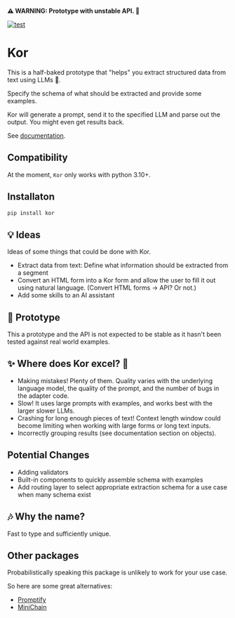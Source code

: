 **⚠ WARNING: Prototype with unstable API. 🚧**  

[![test](https://github.com/eyurtsev/kor/actions/workflows/test.yml/badge.svg)](https://github.com/eyurtsev/kor/actions/workflows/test.yml)

# Kor

This is a half-baked prototype that "helps" you extract structured data from text using LLMs 🧩.

Specify the schema of what should be extracted and provide some examples.

Kor will generate a prompt, send it to the specified LLM and parse out the
output. You might even get results back.

See [documentation](https://eyurtsev.github.io/kor/).

## Compatibility

At the moment, `Kor` only works with python 3.10+.

## Installaton 

```sh
pip install kor
```

## 💡 Ideas

Ideas of some things that could be done with Kor.

* Extract data from text: Define what information should be extracted from a segment
* Convert an HTML form into a Kor form and allow the user to fill it out using natural language. (Convert HTML forms -> API? Or not.)
* Add some skills to an AI assistant

## 🚧 Prototype

This a prototype and the API is not expected to be stable as it hasn't been
tested against real world examples.

##  ✨ Where does Kor excel?  🌟 

* Making mistakes! Plenty of them. Quality varies with the underlying language model, the quality of the prompt, and the number of bugs in the adapter code.
* Slow! It uses large prompts with examples, and works best with the larger slower LLMs.
* Crashing for long enough pieces of text! Context length window could become
  limiting when working with large forms or long text inputs.
* Incorrectly grouping results (see documentation section on objects).


## Potential Changes

* Adding validators
* Built-in components to quickly assemble schema with examples
* Add routing layer to select appropriate extraction schema for a use case when
  many schema exist

## 🎶 Why the name?

Fast to type and sufficiently unique.

## Other packages

Probabilistically speaking this package is unlikely to work for your use case.

So here are some great alternatives:

* [Promptify](https://github.com/promptslab/Promptify)
* [MiniChain](https://srush.github.io/MiniChain/examples/stats/)
